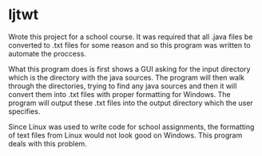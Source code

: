 # ljtwt
Wrote this project for a school course. It was required that all .java files be converted to .txt files for some reason and so this program was written to automate the proccess.

What this program does is first shows a GUI asking for the input directory which is the directory with the java sources. The program will then walk through the directories, trying to find any java sources and then it will convert them into .txt files with proper formatting for Windows. The program will output these .txt files into the output directory which the user specifies.

Since Linux was used to write code for school assignments, the formatting of text files from Linux would not look good on Windows. This program deals with this problem.
